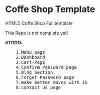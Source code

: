 <h1>Coffe Shop Template</h1>
<p>HTML5 Coffe Shop Full template</p>
<p>This Repo is not complete yet!</p>
<p>
<b> #TODO: </b>
    <pre>
    1.Menu page 
    2.Dashboard 
    3.Cart-Page 
    4.Confirm Password page 
    5.Blog Section 
    6.Forget Password page 
    7.make better moves with JS
    8.contact us page
    </pre>
</p>
